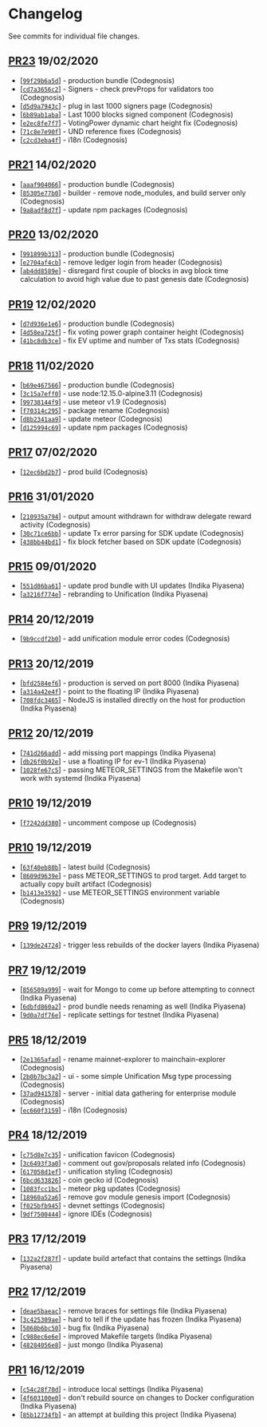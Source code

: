 # Changelog

See commits for individual file changes.

## [PR23](https://github.com/unification-com/mainchain-explorer/pull/23) 19/02/2020

* [[`99f29b6a5d`](https://github.com/nodejs/node/commit/99f29b6a5d)] - production bundle (Codegnosis)
* [[`cd7a3656c2`](https://github.com/nodejs/node/commit/cd7a3656c2)] - Signers - check prevProps for validators too (Codegnosis)
* [[`d5d9a7943c`](https://github.com/nodejs/node/commit/d5d9a7943c)] - plug in last 1000 signers page (Codegnosis)
* [[`6b89ab1aba`](https://github.com/nodejs/node/commit/6b89ab1aba)] - Last 1000 blocks signed component (Codegnosis)
* [[`e2ec8fe7f7`](https://github.com/nodejs/node/commit/e2ec8fe7f7)] - VotingPower dynamic chart height fix (Codegnosis)
* [[`71c8e7e90f`](https://github.com/nodejs/node/commit/71c8e7e90f)] - UND reference fixes (Codegnosis)
* [[`c2cd3eba4f`](https://github.com/nodejs/node/commit/c2cd3eba4f)] - i18n (Codegnosis)

## [PR21](https://github.com/unification-com/mainchain-explorer/pull/21) 14/02/2020

* [[`aaaf904066`](https://github.com/nodejs/node/commit/aaaf904066)] - production bundle (Codegnosis)
* [[`85305e77b0`](https://github.com/nodejs/node/commit/85305e77b0)] - builder - remove node_modules, and build server only (Codegnosis)
* [[`9a8adf8d7f`](https://github.com/nodejs/node/commit/9a8adf8d7f)] - update npm packages (Codegnosis)

## [PR20](https://github.com/unification-com/mainchain-explorer/pull/20) 13/02/2020

* [[`991899b313`](https://github.com/nodejs/node/commit/991899b313)] - production bundle (Codegnosis)
* [[`e2704af4cb`](https://github.com/nodejs/node/commit/e2704af4cb)] - remove ledger login from header (Codegnosis)
* [[`ab4dd8589e`](https://github.com/nodejs/node/commit/ab4dd8589e)] - disregard first couple of blocks in avg block time calculation to avoid high value due to past genesis date (Codegnosis)

## [PR19](https://github.com/unification-com/mainchain-explorer/pull/19) 12/02/2020

* [[`d7d936e1e6`](https://github.com/nodejs/node/commit/d7d936e1e6)] - production bundle (Codegnosis)
* [[`4d58ea725f`](https://github.com/nodejs/node/commit/4d58ea725f)] - fix voting power graph container height (Codegnosis)
* [[`41bc8db3ce`](https://github.com/nodejs/node/commit/41bc8db3ce)] - fix EV uptime and number of Txs stats (Codegnosis)

## [PR18](https://github.com/unification-com/mainchain-explorer/pull/18) 11/02/2020

* [[`b69e467566`](https://github.com/nodejs/node/commit/b69e467566)] - production bundle (Codegnosis)
* [[`3c15a7eff0`](https://github.com/nodejs/node/commit/3c15a7eff0)] - use node:12.15.0-alpine3.11 (Codegnosis)
* [[`99738144f9`](https://github.com/nodejs/node/commit/99738144f9)] - use meteor v1.9 (Codegnosis)
* [[`f70314c295`](https://github.com/nodejs/node/commit/f70314c295)] - package rename (Codegnosis)
* [[`d8b2341aa9`](https://github.com/nodejs/node/commit/d8b2341aa9)] - update meteor (Codegnosis)
* [[`d125994c69`](https://github.com/nodejs/node/commit/d125994c69)] - update npm packages (Codegnosis)

## [PR17](https://github.com/unification-com/mainchain-explorer/pull/17) 07/02/2020

* [[`12ec6bd2b7`](https://github.com/nodejs/node/commit/12ec6bd2b7)] - prod build (Codegnosis)

## [PR16](https://github.com/unification-com/mainchain-explorer/pull/16) 31/01/2020

* [[`210935a794`](https://github.com/nodejs/node/commit/210935a794)] - output amount withdrawn for withdraw delegate reward activity (Codegnosis)
* [[`30c71ce6bb`](https://github.com/nodejs/node/commit/30c71ce6bb)] - update Tx error parsing for SDK update (Codegnosis)
* [[`438bb44bd1`](https://github.com/nodejs/node/commit/438bb44bd1)] - fix block fetcher based on SDK update (Codegnosis)

## [PR15](https://github.com/unification-com/mainchain-explorer/pull/15) 09/01/2020

* [[`551d86ba61`](https://github.com/nodejs/node/commit/551d86ba61)] - update prod bundle with UI updates (Indika Piyasena)
* [[`a3216f774e`](https://github.com/nodejs/node/commit/a3216f774e)] - rebranding to Unification (Indika Piyasena)

## [PR14](https://github.com/unification-com/mainchain-explorer/pull/14) 20/12/2019

* [[`9b9ccdf2b0`](https://github.com/nodejs/node/commit/9b9ccdf2b0)] - add unification module error codes (Codegnosis)

## [PR13](https://github.com/unification-com/mainchain-explorer/pull/13) 20/12/2019

* [[`bfd2584ef6`](https://github.com/nodejs/node/commit/bfd2584ef6)] - production is served on port 8000 (Indika Piyasena)
* [[`a314a42e4f`](https://github.com/nodejs/node/commit/a314a42e4f)] - point to the floating IP (Indika Piyasena)
* [[`708fdc3465`](https://github.com/nodejs/node/commit/708fdc3465)] - NodeJS is installed directly on the host for production (Indika Piyasena)

## [PR12](https://github.com/unification-com/mainchain-explorer/pull/12) 20/12/2019

* [[`741d266add`](https://github.com/nodejs/node/commit/741d266add)] - add missing port mappings (Indika Piyasena)
* [[`db26f0b92e`](https://github.com/nodejs/node/commit/db26f0b92e)] - use a floating IP for ev-1 (Indika Piyasena)
* [[`1028fe67c5`](https://github.com/nodejs/node/commit/1028fe67c5)] - passing METEOR_SETTINGS from the Makefile won't work with systemd (Indika Piyasena)

## [PR10](https://github.com/unification-com/mainchain-explorer/pull/11) 19/12/2019

* [[`f7242dd380`](https://github.com/nodejs/node/commit/f7242dd380)] - uncomment compose up (Codegnosis)

## [PR10](https://github.com/unification-com/mainchain-explorer/pull/10) 19/12/2019

* [[`63f40eb80b`](https://github.com/nodejs/node/commit/63f40eb80b)] - latest build (Codegnosis)
* [[`8609d9639e`](https://github.com/nodejs/node/commit/8609d9639e)] - pass METEOR_SETTINGS to prod target. Add target to actually copy built artifact (Codegnosis)
* [[`b1413e3592`](https://github.com/nodejs/node/commit/b1413e3592)] - use METEOR_SETTINGS environment variable (Codegnosis)

## [PR9](https://github.com/unification-com/mainchain-explorer/pull/9) 19/12/2019

* [[`139de24724`](https://github.com/nodejs/node/commit/139de24724)] - trigger less rebuilds of the docker layers (Indika Piyasena)

## [PR7](https://github.com/unification-com/mainchain-explorer/pull/7) 19/12/2019

* [[`856509a999`](https://github.com/nodejs/node/commit/856509a999)] - wait for Mongo to come up before attempting to connect (Indika Piyasena)
* [[`6dbfd860a2`](https://github.com/nodejs/node/commit/6dbfd860a2)] - prod bundle needs renaming as well (Indika Piyasena)
* [[`9d0a7df76e`](https://github.com/nodejs/node/commit/9d0a7df76e)] - replicate settings for testnet (Indika Piyasena)

## [PR5](https://github.com/unification-com/mainchain-explorer/pull/5) 18/12/2019

* [[`2e1365afad`](https://github.com/nodejs/node/commit/2e1365afad)] - rename mainnet-explorer to mainchain-explorer (Codegnosis)
* [[`2b0b7bc3a2`](https://github.com/nodejs/node/commit/2b0b7bc3a2)] - ui - some simple Unification Msg type processing (Codegnosis)
* [[`37ad941578`](https://github.com/nodejs/node/commit/37ad941578)] - server - initial data gathering for enterprise module (Codegnosis)
* [[`ec660f3159`](https://github.com/nodejs/node/commit/ec660f3159)] - i18n (Codegnosis)

## [PR4](https://github.com/unification-com/mainchain-explorer/pull/4) 18/12/2019

* [[`c75d8e7c35`](https://github.com/nodejs/node/commit/c75d8e7c35)] - unification favicon (Codegnosis)
* [[`3c6493f3a0`](https://github.com/nodejs/node/commit/3c6493f3a0)] - comment out gov/proposals related info (Codegnosis)
* [[`617058d1ef`](https://github.com/nodejs/node/commit/617058d1ef)] - unification styling (Codegnosis)
* [[`6bcd633826`](https://github.com/nodejs/node/commit/6bcd633826)] - coin gecko id (Codegnosis)
* [[`1083fcc1bc`](https://github.com/nodejs/node/commit/1083fcc1bc)] - meteor pkg updates (Codegnosis)
* [[`18960a52a6`](https://github.com/nodejs/node/commit/18960a52a6)] - remove gov module genesis import (Codegnosis)
* [[`f025bfb945`](https://github.com/nodejs/node/commit/f025bfb945)] - devnet settings (Codegnosis)
* [[`9df7500444`](https://github.com/nodejs/node/commit/9df7500444)] - ignore IDEs (Codegnosis)

## [PR3](https://github.com/unification-com/mainchain-explorer/pull/3) 17/12/2019

* [[`132a2f287f`](https://github.com/nodejs/node/commit/132a2f287f)] - update build artefact that contains the settings (Indika Piyasena)

## [PR2](https://github.com/unification-com/mainchain-explorer/pull/2) 17/12/2019

* [[`deae5baeac`](https://github.com/nodejs/node/commit/deae5baeac)] - remove braces for settings file (Indika Piyasena)
* [[`3c425309ae`](https://github.com/nodejs/node/commit/3c425309ae)] - hard to tell if the update has frozen (Indika Piyasena)
* [[`5068b6bc50`](https://github.com/nodejs/node/commit/5068b6bc50)] - bug fix (Indika Piyasena)
* [[`c988ec6e6e`](https://github.com/nodejs/node/commit/c988ec6e6e)] - improved Makefile targets (Indika Piyasena)
* [[`48284056e8`](https://github.com/nodejs/node/commit/48284056e8)] - just mongo (Indika Piyasena)

## [PR1](https://github.com/unification-com/mainchain-explorer/pull/1) 16/12/2019

* [[`c54c28f70d`](https://github.com/nodejs/node/commit/c54c28f70d)] - introduce local settings (Indika Piyasena)
* [[`4f603100e0`](https://github.com/nodejs/node/commit/4f603100e0)] - don't rebuild source on changes to Docker configuration (Indika Piyasena)
* [[`85b12734fb`](https://github.com/nodejs/node/commit/85b12734fb)] - an attempt at building this project (Indika Piyasena)

